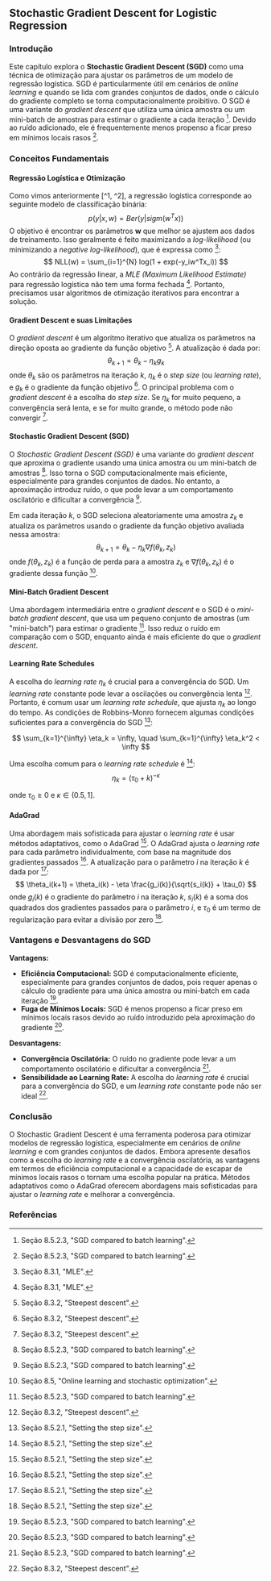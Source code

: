 ## Stochastic Gradient Descent for Logistic Regression

### Introdução
Este capítulo explora o **Stochastic Gradient Descent (SGD)** como uma técnica de otimização para ajustar os parâmetros de um modelo de regressão logística. SGD é particularmente útil em cenários de *online learning* e quando se lida com grandes conjuntos de dados, onde o cálculo do gradiente completo se torna computacionalmente proibitivo. O SGD é uma variante do *gradient descent* que utiliza uma única amostra ou um mini-batch de amostras para estimar o gradiente a cada iteração [^20]. Devido ao ruído adicionado, ele é frequentemente menos propenso a ficar preso em mínimos locais rasos [^20].

### Conceitos Fundamentais

#### Regressão Logística e Otimização
Como vimos anteriormente [^1, ^2], a regressão logística corresponde ao seguinte modelo de classificação binária:
$$
p(y|x, w) = Ber(y|sigm(w^Tx))
$$
O objetivo é encontrar os parâmetros **w** que melhor se ajustem aos dados de treinamento. Isso geralmente é feito maximizando a *log-likelihood* (ou minimizando a *negative log-likelihood*), que é expressa como [^2]:
$$
NLL(w) = \sum_{i=1}^{N} log(1 + exp(-y_iw^Tx_i))
$$
Ao contrário da regressão linear, a *MLE (Maximum Likelihood Estimate)* para regressão logística não tem uma forma fechada [^2]. Portanto, precisamos usar algoritmos de otimização iterativos para encontrar a solução.

#### Gradient Descent e suas Limitações
O *gradient descent* é um algoritmo iterativo que atualiza os parâmetros na direção oposta ao gradiente da função objetivo [^3]. A atualização é dada por:
$$
\theta_{k+1} = \theta_k - \eta_k g_k
$$
onde $\theta_k$ são os parâmetros na iteração *k*, $\eta_k$ é o *step size* (ou *learning rate*), e $g_k$ é o gradiente da função objetivo [^3]. O principal problema com o *gradient descent* é a escolha do *step size*. Se $\eta_k$ for muito pequeno, a convergência será lenta, e se for muito grande, o método pode não convergir [^3].

#### Stochastic Gradient Descent (SGD)
O *Stochastic Gradient Descent (SGD)* é uma variante do *gradient descent* que aproxima o gradiente usando uma única amostra ou um mini-batch de amostras [^20]. Isso torna o SGD computacionalmente mais eficiente, especialmente para grandes conjuntos de dados. No entanto, a aproximação introduz ruído, o que pode levar a um comportamento oscilatório e dificultar a convergência [^20].

Em cada iteração *k*, o SGD seleciona aleatoriamente uma amostra $z_k$ e atualiza os parâmetros usando o gradiente da função objetivo avaliada nessa amostra:
$$
\theta_{k+1} = \theta_k - \eta_k \nabla f(\theta_k, z_k)
$$
onde $f(\theta_k, z_k)$ é a função de perda para a amostra $z_k$ e $\nabla f(\theta_k, z_k)$ é o gradiente dessa função [^17].

#### Mini-Batch Gradient Descent
Uma abordagem intermediária entre o *gradient descent* e o SGD é o *mini-batch gradient descent*, que usa um pequeno conjunto de amostras (um "mini-batch") para estimar o gradiente [^20]. Isso reduz o ruído em comparação com o SGD, enquanto ainda é mais eficiente do que o *gradient descent*.

#### Learning Rate Schedules
A escolha do *learning rate* $\eta_k$ é crucial para a convergência do SGD. Um *learning rate* constante pode levar a oscilações ou convergência lenta [^3]. Portanto, é comum usar um *learning rate schedule*, que ajusta $\eta_k$ ao longo do tempo. As condições de Robbins-Monro fornecem algumas condições suficientes para a convergência do SGD [^19]:

$$
\sum_{k=1}^{\infty} \eta_k = \infty, \quad \sum_{k=1}^{\infty} \eta_k^2 < \infty
$$

Uma escolha comum para o *learning rate schedule* é [^19]:
$$
\eta_k = (\tau_0 + k)^{-\kappa}
$$

onde $\tau_0 \geq 0$ e $\kappa \in (0.5, 1]$.

#### AdaGrad
Uma abordagem mais sofisticada para ajustar o *learning rate* é usar métodos adaptativos, como o AdaGrad [^19]. O AdaGrad ajusta o *learning rate* para cada parâmetro individualmente, com base na magnitude dos gradientes passados [^19]. A atualização para o parâmetro *i* na iteração *k* é dada por [^19]:
$$
\theta_i(k+1) = \theta_i(k) - \eta \frac{g_i(k)}{\sqrt{s_i(k)} + \tau_0}
$$
onde $g_i(k)$ é o gradiente do parâmetro *i* na iteração *k*, $s_i(k)$ é a soma dos quadrados dos gradientes passados para o parâmetro *i*, e $\tau_0$ é um termo de regularização para evitar a divisão por zero [^19].

### Vantagens e Desvantagens do SGD

**Vantagens:**
*   **Eficiência Computacional:** SGD é computacionalmente eficiente, especialmente para grandes conjuntos de dados, pois requer apenas o cálculo do gradiente para uma única amostra ou mini-batch em cada iteração [^20].
*   **Fuga de Mínimos Locais:** SGD é menos propenso a ficar preso em mínimos locais rasos devido ao ruído introduzido pela aproximação do gradiente [^20].

**Desvantagens:**
*   **Convergência Oscilatória:** O ruído no gradiente pode levar a um comportamento oscilatório e dificultar a convergência [^20].
*   **Sensibilidade ao Learning Rate:** A escolha do *learning rate* é crucial para a convergência do SGD, e um *learning rate* constante pode não ser ideal [^3].

### Conclusão
O Stochastic Gradient Descent é uma ferramenta poderosa para otimizar modelos de regressão logística, especialmente em cenários de *online learning* e com grandes conjuntos de dados. Embora apresente desafios como a escolha do *learning rate* e a convergência oscilatória, as vantagens em termos de eficiência computacional e a capacidade de escapar de mínimos locais rasos o tornam uma escolha popular na prática. Métodos adaptativos como o AdaGrad oferecem abordagens mais sofisticadas para ajustar o *learning rate* e melhorar a convergência.

### Referências
[^1]: Seção 8.1, "Logistic regression".
[^2]: Seção 8.3.1, "MLE".
[^3]: Seção 8.3.2, "Steepest descent".
[^17]: Seção 8.5, "Online learning and stochastic optimization".
[^19]: Seção 8.5.2.1, "Setting the step size".
[^20]: Seção 8.5.2.3, "SGD compared to batch learning".
<!-- END -->